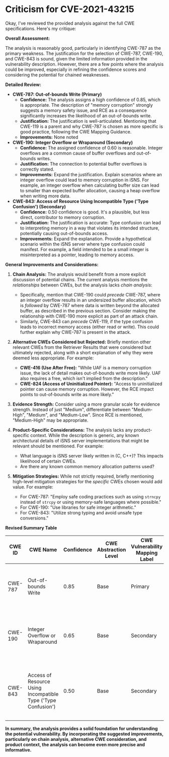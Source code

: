 # Criticism for CVE-2021-43215

Okay, I've reviewed the provided analysis against the full CWE specifications. Here's my critique:

**Overall Assessment:**

The analysis is reasonably good, particularly in identifying CWE-787 as the primary weakness. The justification for the selection of CWE-787, CWE-190, and CWE-843 is sound, given the limited information provided in the vulnerability description. However, there are a few points where the analysis could be improved, especially in refining the confidence scores and considering the potential for chained weaknesses.

**Detailed Review:**

*   **CWE-787: Out-of-bounds Write (Primary)**
    *   **Confidence:** The analysis assigns a high confidence of 0.85, which is appropriate.  The description of "memory corruption" strongly suggests a memory safety issue, and RCE as a consequence significantly increases the likelihood of an out-of-bounds write.
    *   **Justification:** The justification is well-articulated.  Mentioning that CWE-119 is a parent and why CWE-787 is chosen as more specific is good practice, following the CWE Mapping Guidance.
    *   **Improvements:** None noted
*   **CWE-190: Integer Overflow or Wraparound (Secondary)**
    *   **Confidence:** The assigned confidence of 0.60 is reasonable.  Integer overflows are a common cause of buffer overflows and out-of-bounds writes.
    *   **Justification:** The connection to potential buffer overflows is correctly stated.
    *   **Improvements:** Expand the justification. Explain scenarios where an integer overflow could lead to memory corruption in iSNS. For example, an integer overflow when calculating buffer size can lead to smaller than expected buffer allocation, causing a heap overflow when writing more data.
*   **CWE-843: Access of Resource Using Incompatible Type ('Type Confusion') (Secondary)**
    *   **Confidence:** 0.50 confidence is good. It's a plausible, but less direct, contributor to memory corruption.
    *   **Justification:** The justification is accurate: Type confusion can lead to interpreting memory in a way that violates its intended structure, potentially causing out-of-bounds access.
    *   **Improvements:** Expand the explanation. Provide a hypothetical scenario within the iSNS server where type confusion could manifest. For example, a field intended to be a small integer is misinterpreted as a pointer, leading to memory access.

**General Improvements and Considerations:**

1.  **Chain Analysis:** The analysis would benefit from a more explicit discussion of potential chains. The current analysis mentions the *relationships* between CWEs, but the analysis lacks *chain analysis*:
    *   Specifically, mention that CWE-190 could *precede* CWE-787, where an integer overflow results in an undersized buffer allocation, which is *followed* by CWE-787 where data is written beyond the allocated buffer, as described in the previous section. Consider making the relationship with CWE-190 more explicit as part of an attack chain.
    *   Similarly, CWE-843 can *precede* CWE-119, if the type confusion leads to incorrect memory access (either read or write). This could further explain why CWE-787 is present in the attack.

2.  **Alternative CWEs Considered but Rejected:** Briefly mention other relevant CWEs from the Retriever Results that were considered but ultimately rejected, along with a short explanation of why they were deemed less appropriate. For example:
    *   **CWE-416 (Use After Free):**  "While UAF is a memory corruption issue, the lack of detail makes out-of-bounds write more likely. UAF also requires a free, which isn't implied from the description."
    *   **CWE-824 (Access of Uninitialized Pointer):** "Access to uninitialized pointer can cause memory corruption. However, the RCE impact points to out-of-bounds write as more likely."

3.  **Evidence Strength:** Consider using a more granular scale for evidence strength.  Instead of just "Medium", differentiate between "Medium-High", "Medium", and "Medium-Low". Since RCE is mentioned, "Medium-High" may be appropriate.

4.  **Product-Specific Considerations:** The analysis lacks any product-specific context.  While the description is generic, any known architectural details of iSNS server implementations that might be relevant should be mentioned. For example:
    *   What language is iSNS server likely written in (C, C++)? This impacts likelihood of certain CWEs.
    *   Are there any known common memory allocation patterns used?

5.  **Mitigation Strategies:** While not strictly required, briefly mentioning high-level mitigation strategies for the *specific* CWEs chosen would add value. For example:
    *   For CWE-787: "Employ safe coding practices such as using `strncpy` instead of `strcpy` or using memory-safe languages where possible."
    *   For CWE-190: "Use libraries for safe integer arithmetic."
    *   For CWE-843: "Utilize strong typing and avoid unsafe type conversions."

**Revised Summary Table**

| CWE ID | CWE Name | Confidence | CWE Abstraction Level | CWE Vulnerability Mapping Label | CWE-Vulnerability Mapping Notes |
|---|---|---|---|---|---|
| CWE-787 | Out-of-bounds Write | 0.85 | Base | Primary | Allowed. Memory corruption with RCE impact points to this CWE. |
| CWE-190 | Integer Overflow or Wraparound | 0.65 | Base | Secondary | Allowed. Integer overflow can cause undersized buffer, followed by CWE-787. |
| CWE-843 | Access of Resource Using Incompatible Type ('Type Confusion') | 0.50 | Base | Secondary | Allowed. Type confusion can lead to incorrect memory access and exploitable corruption. |

**In summary, the analysis provides a solid foundation for understanding the potential vulnerability. By incorporating the suggested improvements, particularly on chain analysis, alternative CWE consideration, and product context, the analysis can become even more precise and informative.**